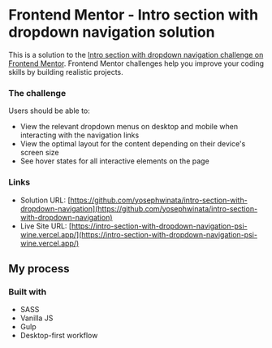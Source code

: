 # Frontend Mentor - Intro section with dropdown navigation solution

This is a solution to the [Intro section with dropdown navigation challenge on Frontend Mentor](https://www.frontendmentor.io/challenges/intro-section-with-dropdown-navigation-ryaPetHE5). Frontend Mentor challenges help you improve your coding skills by building realistic projects.

### The challenge

Users should be able to:

- View the relevant dropdown menus on desktop and mobile when interacting with the navigation links
- View the optimal layout for the content depending on their device's screen size
- See hover states for all interactive elements on the page

### Links

- Solution URL: [https://github.com/yosephwinata/intro-section-with-dropdown-navigation](https://github.com/yosephwinata/intro-section-with-dropdown-navigation)
- Live Site URL: [https://intro-section-with-dropdown-navigation-psi-wine.vercel.app/](https://intro-section-with-dropdown-navigation-psi-wine.vercel.app/)

## My process

### Built with

- SASS
- Vanilla JS
- Gulp
- Desktop-first workflow
